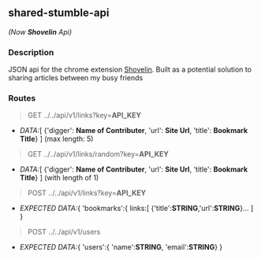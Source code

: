 ## shared-stumble-api 
_(Now __Shovelin__ Api)_

### Description

JSON api for the chrome extension [Shovelin](https://github.com/rrichardsonv/shovelin).
Built as a potential solution to sharing articles between my busy friends

### Routes

>GET ../../api/v1/links?key=**API_KEY**
* _DATA:_[ {'digger': **Name of Contributer**, 'url': **Site Url**, 'title': **Bookmark Title**} ] (max length: 5)

>GET ../../api/v1/links/random?key=**API_KEY**
* _DATA:_[ {'digger': **Name of Contributer**, 'url': **Site Url**, 'title': **Bookmark Title**} ] (with length of 1)

>POST ../../api/v1/links?key=**API_KEY**
* _EXPECTED DATA:_{  'bookmarks':{  links:[  {'title':**STRING**,'url':**STRING**}...  ]  }


>POST ../../api/v1/users
* _EXPECTED DATA:_{  'users':{  'name':**STRING**, 'email':**STRING**}  }



